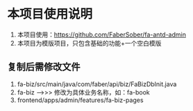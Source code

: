 # 本项目使用说明

1. 本项目使用：https://github.com/FaberSober/fa-antd-admin
2. 本项目为模版项目，只包含基础的功能+一个空白模版

## 复制后需修改文件
1. fa-biz/src/main/java/com/faber/api/biz/FaBizDbInit.java
2. fa-biz -->>> 修改为具体业务名称，如：fa-book
3. frontend/apps/admin/features/fa-biz-pages
